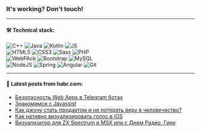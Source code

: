 ### It's working? Don't touch!

---

#### 🛠️ Technical stack:

![C++](https://img.shields.io/badge/C++-informational?logo=c%2B%2B&style=flat&logoColor=white&color=9C033A)
![Java](https://img.shields.io/badge/Java-informational?logo=java&style=flat&logoColor=white&color=007396)
![Kotlin](https://img.shields.io/badge/Kotlin-informational?logo=Kotlin&style=flat&logoColor=white&color=0095D5)
![JS](https://img.shields.io/badge/JS-informational?logo=javaScript&style=flat&logoColor=black&color=F7Df1E) <br>
![HTML5](https://img.shields.io/badge/HTML5-informational?logo=html5&style=flat&logoColor=white&color=E34F26)
![CSS3](https://img.shields.io/badge/CSS3-informational?logo=css3&style=flat&logoColor=white&color=157286)
![Sass](https://img.shields.io/badge/Saas-informational?logo=sass&style=flat&logoColor=white&color=hotpink)
![PHP](https://img.shields.io/badge/PHP-informational?logo=php&style=flat&logoColor=white&color=777BB4) <br>
![WebPAck](https://img.shields.io/badge/WebPack-informational?logo=webPack&style=flat&logoColor=white&color=FF6F00)
![Bootstrap](https://img.shields.io/badge/Bootstrap-informational?logo=Bootstrap&style=flat&logoColor=white&color=7952B3)
![MySQL](https://img.shields.io/badge/MySQL-informational?logo=MySQL&style=flat&logoColor=white&color=00f) <br>
![NodeJS](https://img.shields.io/badge/NodeJS-informational?logo=node.js&style=flat&logoColor=white&color=43853D)
![Spring](https://img.shields.io/badge/Spring-informational?logo=Spring&style=flat&logoColor=white&color=0A9EDC)
![Angular](https://img.shields.io/badge/Vue-informational?logo=vue.js&style=flat&logoColor=white&color=red)
![Git](https://img.shields.io/badge/Git-informational?logo=git&style=flat&logoColor=white&color=darkorange)

___

#### 💬 Latest posts from habr.com:

<!-- BLOG-POST-LIST:START -->
- [Безопасность Web Apps в Telegram ботах](https://habr.com/ru/post/664832/?utm_source=habrahabr&utm_medium=rss&utm_campaign=664832)
- [Знакомимся с Javassist](https://habr.com/ru/post/664818/?utm_source=habrahabr&utm_medium=rss&utm_campaign=664818)
- [Как джуну стать продактом и не потерять веру в человечество?](https://habr.com/ru/post/664816/?utm_source=habrahabr&utm_medium=rss&utm_campaign=664816)
- [Как нативно визуализировать голос в iOS](https://habr.com/ru/post/664792/?utm_source=habrahabr&utm_medium=rss&utm_campaign=664792)
- [Визуализатор для ZX Spectrum и MSX или с Днем Радио, Гики](https://habr.com/ru/post/664680/?utm_source=habrahabr&utm_medium=rss&utm_campaign=664680)
<!-- BLOG-POST-LIST:END -->
